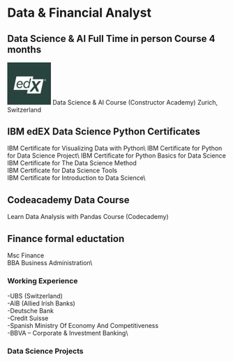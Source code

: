 # Data & Financial Analyst

## Data Science & AI Full Time in person Course 4 months
<img src="edX_logo.png" alt="Alt text for your image" width="100"> Data Science & AI Course (Constructor Academy) Zurich, Switzerland

## IBM edEX Data Science Python Certificates
IBM Certificate for Visualizing Data with Python\ 
IBM Certificate for Python for Data Science Project\ 
IBM Certificate for Python Basics for Data Science\
IBM Certificate for The Data Science Method\
IBM Certificate for Data Science Tools\
IBM Certificate for Introduction to Data Science\ 

## Codeacademy Data Course
Learn Data Analysis with Pandas Course (Codecademy)

## Finance formal eductation
Msc Finance\
BBA Business Administration\

### Working Experience
-UBS (Switzerland)\
-AIB (Allied Irish Banks)\
-Deutsche Bank\
-Credit Suisse\
-Spanish Ministry Of Economy And Competitiveness\
-BBVA – Corporate & Investment Banking\

### Data Science Projects
